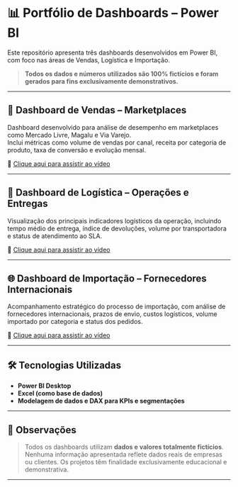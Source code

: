 # 📊 Portfólio de Dashboards – Power BI

Este repositório apresenta três dashboards desenvolvidos em Power BI, com foco nas áreas de Vendas, Logística e Importação.  
> **Todos os dados e números utilizados são 100% fictícios e foram gerados para fins exclusivamente demonstrativos.**

---

## 🛒 Dashboard de Vendas – Marketplaces

Dashboard desenvolvido para análise de desempenho em marketplaces como Mercado Livre, Magalu e Via Varejo.  
Inclui métricas como volume de vendas por canal, receita por categoria de produto, taxa de conversão e evolução mensal.

🎥 [Clique aqui para assistir ao vídeo](./dashboards/dashboard-vendas.mp4)

---

## 🚚 Dashboard de Logística – Operações e Entregas

Visualização dos principais indicadores logísticos da operação, incluindo tempo médio de entrega, índice de devoluções, volume por transportadora e status de atendimento ao SLA.

🎥 [Clique aqui para assistir ao vídeo](./dashboards/dashboard-logistica.mp4)

---

## 🌐 Dashboard de Importação – Fornecedores Internacionais

Acompanhamento estratégico do processo de importação, com análise de fornecedores internacionais, prazos de envio, custos logísticos, volume importado por categoria e status dos pedidos.

🎥 [Clique aqui para assistir ao vídeo](./dashboards/dashboard-importacao.mp4)

---

## 🛠️ Tecnologias Utilizadas
- **Power BI Desktop**
- **Excel (como base de dados)**
- **Modelagem de dados e DAX para KPIs e segmentações**

---

## 📌 Observações
> Todos os dashboards utilizam **dados e valores totalmente fictícios**. Nenhuma informação apresentada reflete dados reais de empresas ou clientes. Os projetos têm finalidade exclusivamente educacional e demonstrativa.

---
